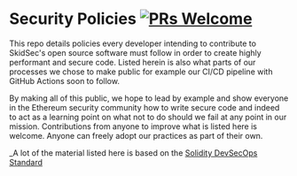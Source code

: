 # Security Policies [![PRs Welcome](https://img.shields.io/badge/PRs-welcome-brightgreen.svg?style=flat-square)](http://makeapullrequest.com)
This repo details policies every developer intending to contribute to SkidSec's open source software must follow in order to create highly performant and secure code.
Listed herein is also what parts of our processes we chose to make public for example our CI/CD pipeline with GitHub Actions soon to follow.

By making all of this public, we hope to lead by example and show everyone in the Ethereum security community how to write secure code and indeed to act as a learning point on what not to do should we fail at any point in our mission.
Contributions from anyone to improve what is listed here is welcome. Anyone can freely adopt our practices as part of their own.

_A lot of the material listed here is based on the [Solidity DevSecOps Standard](https://github.com/morphean-sec/Solidity-DevSecOps-Standard)
